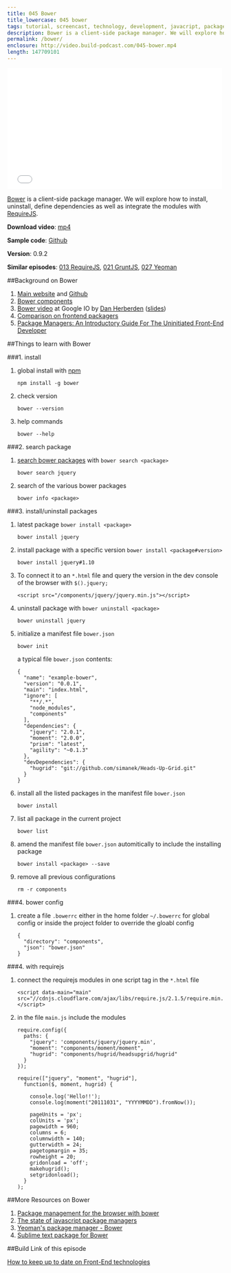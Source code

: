```yaml
---
title: 045 Bower
title_lowercase: 045 bower
tags: tutorial, screencast, technology, development, javacript, package manager, bower, manifest, npm, client-side
description: Bower is a client-side package manager. We will explore how to install, uninstall, define dependencies as well as integrate the modules with RequireJS.
permalink: /bower/
enclosure: http://video.build-podcast.com/045-bower.mp4
length: 147709101
---
```


<div id="video"><iframe src="//player.vimeo.com/video/67458735" width="500" height="281" frameborder="0" webkitallowfullscreen mozallowfullscreen allowfullscreen></iframe></div>

[Bower](http://bower.io/) is a client-side package manager. We will explore how to install, uninstall, define dependencies as well as integrate the modules with [RequireJS](http://requirejs.org/).

<p><strong>Download video</strong>: <a href="http://video.build-podcast.com/045-bower.mp4" download="build-podcast-045-bower.mp4">mp4</a></p>

**Sample code**: [Github](https://github.com/sayanee/build-podcast/tree/master/045-bower)

**Version**: 0.9.2

**Similar episodes**: [013 RequireJS](/requirejs), [021 GruntJS](/gruntjs), [027 Yeoman](/yeoman)

##Background on Bower

1. [Main website](http://bower.io/) and [Github](https://github.com/sayanee/Build-Podcast)
1. [Bower components](http://sindresorhus.com/bower-components/)
1. [Bower video](http://www.youtube.com/watch?v=o9Xo_WFAyqg) at Google IO by [Dan Herberden](https://twitter.com/danheberden/status/337664174832381953) ([slides](http://danheberden.com/presentations/bower/#0))
2. [Comparison on frontend packagers](https://github.com/wilmoore/frontend-packagers)
3. [Package Managers: An Introductory Guide For The Uninitiated Front-End Developer](http://tech.pro/tutorial/1190/package-managers-an-introductory-guide-for-the-uninitiated-front-end-developer)

##Things to learn with Bower

###1. install

1. global install with [npm](https://npmjs.org/)

    ```
    npm install -g bower
    ```
1. check version

    ```
    bower --version
    ```
1. help commands

    ```
    bower --help
    ```

###2. search package

1. [search bower packages](http://sindresorhus.com/bower-components/) with `bower search <package>`

    ```
    bower search jquery
    ```

1. search of the various bower packages

    ```
    bower info <package>
    ```

###3. install/uninstall packages

1. latest package `bower install <package>`

    ```
    bower install jquery
    ```
1. install package with a specific version `bower install <package#version>`

    ```
    bower install jquery#1.10
    ```

1. To connect it to an `*.html` file and query the version in the dev console of the browser with `$().jquery;`

    ```
    <script src="/components/jquery/jquery.min.js"></script>
    ```

1. uninstall package with `bower uninstall <package>`

    ```
    bower uninstall jquery
    ```

1. initialize a manifest file `bower.json`

    ```
    bower init
    ```

    a typical file `bower.json` contents:

    ```
    {
      "name": "example-bower",
      "version": "0.0.1",
      "main": "index.html",
      "ignore": [
        "**/.*",
        "node_modules",
        "components"
      ],
      "dependencies": {
        "jquery": "2.0.1",
        "moment": "2.0.0",
        "prism": "latest",
        "agility": "~0.1.3"
      },
      "devDependencies": {
        "hugrid": "git://github.com/simanek/Heads-Up-Grid.git"
      }
    }
    ```

1. install all the listed packages in the manifest file `bower.json`

    ```
    bower install
    ```

1. list all package in the current project

    ```
    bower list
    ```

1. amend the manifest file `bower.json` automitically to include the installing package

    ```
    bower install <package> --save
    ```

1. remove all previous configurations

    ```
    rm -r components
    ```

###4. bower config

1. create a file `.bowerrc` either in the home folder `~/.bowerrc` for global config or inside the project folder to override the gloabl config

    ```
    {
      "directory": "components",
      "json": "bower.json"
    }
    ```

###4. with requirejs

1. connect the requirejs modules in one script tag in the `*.html` file

    ```
    <script data-main="main" src="//cdnjs.cloudflare.com/ajax/libs/require.js/2.1.5/require.min.js"></script>
    ```

1. in the file `main.js` include the modules

    ```
    require.config({
      paths: {
        "jquery": 'components/jquery/jquery.min',
        "moment": "components/moment/moment",
        "hugrid": "components/hugrid/headsupgrid/hugrid"
      }
    });

    require(["jquery", "moment", "hugrid"],
      function($, moment, hugrid) {

        console.log('Hello!!');
        console.log(moment("20111031", "YYYYMMDD").fromNow());

        pageUnits = 'px';
        colUnits = 'px';
        pagewidth = 960;
        columns = 6;
        columnwidth = 140;
        gutterwidth = 24;
        pagetopmargin = 35;
        rowheight = 20;
        gridonload = 'off';
        makehugrid();
        setgridonload();
      }
    );
    ```

##More Resources on Bower
1. [Package management for the browser with bower](http://www.sitepoint.com/package-management-for-the-browser-with-bower/)
2. [The state of javascript package managers](http://wibblycode.wordpress.com/2013/01/01/the-state-of-javascript-package-management/)
3. [Yeoman's package manager - Bower](http://yeoman.io/packagemanager.html)
4. [Sublime text package for Bower](http://germanforblack.com/post/46734908388/i-built-a-plugin-for-sublime-text-that-integrates)

##Build Link of this episode

[How to keep up to date on Front-End technologies](http://uptodate.frontendrescue.org/)
